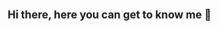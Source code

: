 ## Hi there, here you can get to know me 👋

<!--
**Bar7coder7laz/Bar7coder7laz** is a ✨ _special_ ✨ repository because its `README.md` (this file) appears on your GitHub profile.

Here are some ideas to get you started:

- 🔭 I am now interning at Manara University as a robotics coach to prepare students for the World Robotics Olympiad (WRO), Future Engineers Category.
- 🌱 I’m currently learning modern robotics specelization at Coursera platform.
- 👯 I'm looking to collaborate on robotics projects, particularly those involving control theory, whether classic or intelligent.
- 🤔 I'm looking for help with transitioning projects from simulators like webots to the real world.
- 💬 Ask me about WRO; I'm the expert.
- 📫 How to reach me: you can contact me via WhatsApp or Facebook, the links are in my profile.
- ⚡Fun fact: I used to be good at chess; unfortunately, not anymore, but I still love the game.
-->
